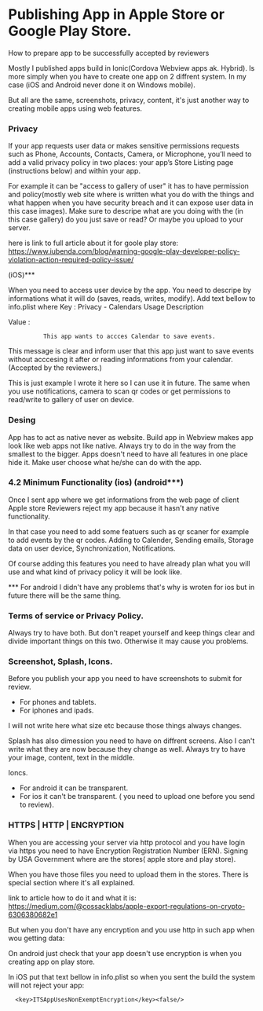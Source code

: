 # Publishing App in Apple Store or Google Play Store.
How to prepare app to be successfully accepted by reviewers

Mostly I published apps build in Ionic(Cordova Webview apps ak. Hybrid). Is more simply when you have to create one app on 2 diffrent system. In my case (iOS and Android never done it on Windows mobile).

But all are the same, screenshots, privacy, content, it's just another way to creating mobile apps using web features.

### Privacy
If your app requests user data or makes sensitive permissions requests such as Phone, Accounts, Contacts, Camera, or Microphone, you’ll need to add a valid privacy policy in two places: your app’s Store Listing page (instructions below) and within your app.

For example it can be "access to gallery of user" it has to have permission and policy(mostly web site where is written what you do with the things and what happen when you have security breach and it can expose user data in this case images). Make sure to descripe what are you doing with the (in this case gallery) do you just save or read? Or maybe you upload to your server. 

here is link to full article about it for goole play store: https://www.iubenda.com/blog/warning-google-play-developer-policy-violation-action-required-policy-issue/


(iOS)***

When you need to access user device by the app. You need to descripe by informations what it will do (saves, reads, writes, modify). Add text bellow to info.plist where Key      :  Privacy - Calendars Usage Description    

Value  :

              This app wants to accces Calendar to save events.
              
This message is clear and inform user that this app just want to save events without acccesing it after or reading informations from your calendar. (Accepted by the reviewers.)

This is just example I wrote it here so I can use it in future.  The same when you use notifications, camera to scan qr codes or get permissions to read/write to gallery of user on device.


### Desing              
App has to act as native never as website. Build app in Webview makes app look like web apps not like native. Always try to do in the way from the smallest to the bigger. Apps doesn't need to have all features in one place hide it. Make user choose what he/she can do with the app. 


### 4.2 Minimum Functionality (ios)  (android***)
Once I sent app where we get informations from the web page of client Apple store Reviewers reject my app because it hasn't any native 
functionality.

In that case you need to add some featuers such as qr scaner for example to add events by the qr codes. Adding to Calender, Sending emails, Storage data on user device, Synchronization, Notifications. 

Of course adding this features you need to have already plan what you will use and what kind of privacy policy it will be look like. 


*** For android I didn't have any problems that's why is wroten for ios but in future there will be the same thing. 

### Terms of service or Privacy Policy. 

Always try to have both. But don't reapet yourself and keep things clear and divide important things on this two. Otherwise it may cause you problems. 


### Screenshot, Splash, Icons.

Before you publish your app you need to have screenshots to submit for review. 

- For phones and tablets.
- For iphones and ipads.

I will not write here what size etc because those things always changes.

Splash has also dimession you need to have on diffrent screens. Also I can't write what they are now because they change as well.
Always try to have your image, content, text in the middle. 


Ioncs.

- For android it can be transparent.
- For ios it can't be transparent. ( you need to upload one before you send to review).



### HTTPS | HTTP | ENCRYPTION

When you are accessing your server via http protocol and you have login via https you need to have Encryption Registration Number (ERN).
Signing by USA Government where are the stores( apple store and play store).

When you have those files you need to upload them in the stores. There is special section where it's all explained.

link to article how to do it and what it is:
https://medium.com/@cossacklabs/apple-export-regulations-on-crypto-6306380682e1

But when you don't have any encryption and you use http in such app when wou getting data:

On android just check that your app doesn't use encryption is when you creating app on play store.

In iOS put that text bellow in info.plist so when you sent the build the system will not reject your app:

      <key>ITSAppUsesNonExemptEncryption</key><false/>
      








